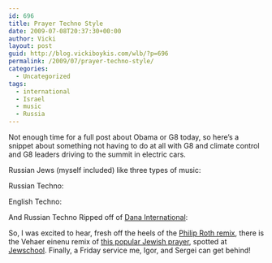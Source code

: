 ```yaml
---
id: 696
title: Prayer Techno Style
date: 2009-07-08T20:37:30+00:00
author: Vicki
layout: post
guid: http://blog.vickiboykis.com/wlb/?p=696
permalink: /2009/07/prayer-techno-style/
categories:
  - Uncategorized
tags:
  - international
  - Israel
  - music
  - Russia
---
```

Not enough time for a full post about Obama or G8 today, so here&#8217;s a snippet about something not having to do at all with G8 and climate control and G8 leaders driving to the summit in electric cars.

Russian Jews (myself included) like three types of music:

Russian Techno:
  


English Techno:
  


And Russian Techno Ripped off of [Dana International](http://www.youtube.com/watch?v=Fv83u7-mNWQ):
  


So, I was excited to hear, fresh off the heels of the [Philip Roth remix](http://www.jewlicious.com/2009/06/philip-roth-the-jewish-shouting-club-remix/), there is the Vehaer einenu remix of [this popular Jewish prayer](http://www.youtube.com/watch?v=xc63TwH-b3w), spotted at [Jewschool](http://jewschool.com/2009/06/29/16819/enlighten-my-eyes/). Finally, a Friday service me, Igor, and Sergei can get behind!